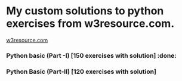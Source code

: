 ﻿# My custom solutions to python exercises from w3resource.com.

[w3resource.com](https://www.w3resource.com/python-exercises/basic/)

### Python basic (Part -I) [150 exercises with solution] :done:
### Python Basic (Part-II) [120 exercises with solution]